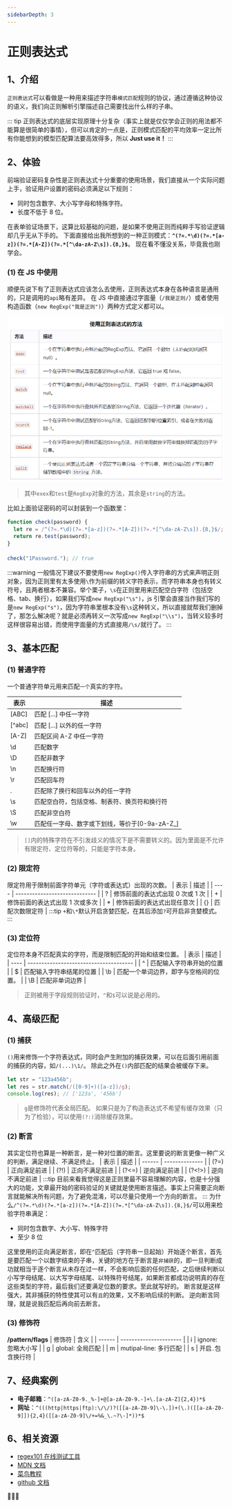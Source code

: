 ```yaml
---
sidebarDepth: 3
---
```


# 正则表达式

## 1、介绍

`正则表达式`可以看做是一种用来描述字符串`模式匹配`规则的协议，通过遵循这种协议的语义，我们向正则解析引擎描述自己需要找出什么样的子串。

::: tip
正则表达式的底层实现原理十分复杂（事实上就是仅仅学会正则的用法都不能算是很简单的事情），但可以肯定的一点是，正则模式匹配的平均效率一定比所有你能想到的模型匹配算法要高效得多，所以 **Just use it！**
:::

## 2、体验

前端验证密码复杂性是正则表达式十分重要的使用场景，我们直接从一个实际问题上手，验证用户设置的密码必须满足以下规则：

- 同时包含数字、大小写字母和特殊字符。
- 长度不低于 8 位。

在表单验证场景下，这算比较基础的问题，是如果不使用正则而纯粹手写验证逻辑却几乎无从下手的。
下面直接给出我所想到的一种正则模式：**`^(?=.*\d)(?=.*[a-z])(?=.*[A-Z])(?=.*[^\da-zA-Z\s]).{8,}$`**。
现在看不懂没关系，毕竟我也刚学会。

### (1) 在 JS 中使用

顺便先说下有了正则表达式应该怎么去使用，正则表达式本身在各种语言是通用的，只是调用的`api`略有差异。
在 JS 中直接通过字面量（`/我是正则/`）或者使用构造函数（`new RegExp("我是正则")`）两种方式定义都可以。

![image-20220320223552324](./img/image-20220320223552324.png)

> 其中`exex`和`test`是`RegExp`对象的方法，其余是`string`的方法。

比如上面验证密码的可以封装到一个函数里：

```js
function check(password) {
  let re = /^(?=.*\d)(?=.*[a-z])(?=.*[A-Z])(?=.*[^\da-zA-Z\s]).{8,}$/;
  return re.test(password);
}

check("1Password."); // true
```

:::warning
一般情况下建议不要使用`new RegExp()`传入字符串的方式来声明正则对象，因为正则里有太多使用`\`作为前缀的转义字符表示，而字符串本身也有转义符号，且两者根本不兼容。举个栗子，`\s`在正则里用来匹配空白字符（包括空格、tab、换行），如果我们写成`new RegExp("\s")`，js 引擎会直接当作我们写的是`new RegExp("s")`，因为字符串里根本没有`\s`这种转义，所以直接就帮我们删掉了，那怎么解决呢？就是必须再转义一次写成`new RegExp("\\s")`，当转义较多时这样很容易出错，而使用字面量的方式直接用`/\s/`就行了。
:::

## 3、基本匹配

### (1) 普通字符

一个普通字符单元用来匹配`一个`真实的字符。

| 表示   | 描述                                           |
| ------ | ---------------------------------------------- |
| [ABC]  | 匹配 [...] 中任一字符                          |
| [^abc] | 匹配 [...] 以外的任一字符                      |
| [A-Z]  | 匹配区间 A-Z 中任一字符                        |
| \d     | 匹配数字                                       |
| \D     | 匹配非数字                                     |
| \n     | 匹配换行符                                     |
| \r     | 匹配回车符                                     |
| .      | 匹配除了换行和回车以外的任一字符               |
| \s     | 匹配空白符，包括空格、制表符、换页符和换行符   |
| \S     | 匹配非空白符                                   |
| \w     | 匹配任一字母、数字或下划线，等价于[0-9a-zA-Z_] |

> `[]`内的特殊字符在不引发歧义的情况下是不需要转义的。因为里面是不允许有限定符、定位符等的，只能是字符本身。

### (2) 限定符

限定符用于限制前面字符单元（字符或表达式）出现的次数。
| 表示 | 描述 |
| ---- | ----------------------------- |
| ? | 修饰前面的表达式出现 0 次或 1 次 |
| + | 修饰前面的表达式出现 1 次或多次 |
| \* | 修饰前面的表达式出现任意次 |
| {} | 匹配次数限定符 |
:::tip
`+`和`\*`默认开启贪婪匹配，在其后添加`?`可开启非贪婪模式。
:::

### (3) 定位符

定位符本身不匹配真实的字符，而是限制匹配的开始和结束位置。
| 表示 | 描述 |
| ---- | -------------------------------------- |
| ^ | 匹配输入字符串开始的位置 |
| $ | 匹配输入字符串结尾的位置 |
| \b | 匹配一个单词边界，即字与空格间的位置。 |
| \B | 匹配非单词边界 |

> 正则被用于字段规则验证时，`^`和`$`可以说是必用的。

## 4、高级匹配

### (1) 捕获

`()`用来修饰一个字符表达式，同时会产生附加的捕获效果，可以在后面引用前面的捕获的内容，如`/(...)\1/`。
除此之外在`()`内部匹配的结果会被缓存下来。

```js
let str = "123a456b";
let res = str.match(/([0-9]+)([a-z])/g);
console.log(res); // ['123a', '456b']
```

> `g`是修饰符代表全局匹配。
> 如果只是为了构造表达式不希望有缓存效果（只为了检验），可以使用`(?:)`消除缓存效果。

### (2) 断言

其实定位符也算是一种断言，是一种对位置的断言。这里要说的断言更像一种广义的判断，满足继续、不满足终止。
| 表示 | 描述 |
| ------ | -------------- |
| (?=) | 正向满足前进 |
| (?!) | 正向不满足前进 |
| (?<=) | 逆向满足前进 |
| (?<!>) | 逆向不满足前进 |
:::tip
目前来看我觉得这是正则里最不容易理解的内容，也是十分强大的功能，文章最开始的密码验证的关键就是使用断言描述。事实上只需要正向断言就能解决所有问题，为了避免混淆，可以尽量只使用一个方向的断言。
:::
为什么`/^(?=.*\d)(?=.*[a-z])(?=.*[A-Z])(?=.*[^\da-zA-Z\s]).{8,}$/`可以用来检验字符串满足：

- 同时包含数字、大小写、特殊字符
- 至少 8 位

这里使用的正向满足断言，即在`^`匹配后（字符串一旦起始）开始逐个断言，首先是要匹配一个以数字结束的子串，关键的地方在于断言是`非捕获`的，即一旦判断成功就相当于逐个断言从未存在过一样，不会影响后面的任何匹配，之后继续判断以小写字母结尾、以大写字母结尾、以特殊符号结尾，如果断言都成功说明真的存在这些类型的字符，最后我们还要满足位数的要求。至此就写好的。
断言就是这样强大，其非捕获的特性使其可以有`且`的效果，又不影响后续的判断。
逆向断言同理，就是说我匹配后再向前去断言。

### (3) 修饰符

**/pattern/flags**
| 修饰符 | 含义 |
| ------ | ---------------------- |
| i | ignore: 忽略大小写 |
| g | global: 全局匹配 |
| m | mutipal-line: 多行匹配 |
| s | 开启`.`包含换行符 |

## 7、经典案例

- **电子邮箱**：`^([a-zA-Z0-9._%-]+@[a-zA-Z0-9.-]+\.[a-zA-Z]{2,4})*$`
- **网址**：`^(((http|https|ftp):\/\/)?([[a-zA-Z0-9]\-\.])+(\.)([[a-zA-Z0-9]]){2,4}([[a-zA-Z0-9]\/+=%&_\.~?\-]*))*$`

## 6、相关资源

- [regex101 在线测试工具](https://regex101.com/)
- [MDN 文档](https://developer.mozilla.org/zh-CN/docs/Web/JavaScript/Guide/Regular_Expressions)
- [菜鸟教程](https://www.runoob.com/regexp/regexp-intro.html)
- [github 文档](https://github.com/cdoco/learn-regex-zh)

🎉🎉🎉
